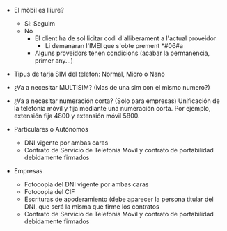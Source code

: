 
- El mòbil es lliure?
	- Si: Seguim
	- No
		- El client ha de sol·licitar codi d'alliberament a l'actual proveidor
			- Li demanaran l'IMEI que s'obte prement *#06#a
		- Alguns proveidors tenen condicions (acabar la permanència, primer any...)
- Tipus de tarja SIM del telefon: Normal, Micro o Nano
- ¿Va a necesitar MULTISIM? (Mas de una sim con el mismo numero?)
- ¿Va a necesitar numeración corta? (Solo para empresas)
	Unificación de la telefonía móvil y fija mediante una numeración corta.
	Por ejemplo, extensión fija 4800 y extensión móvil 5800.

- Particulares o Autónomos
	- DNI vigente por ambas caras 
	- Contrato de Servicio de Telefonía Móvil y contrato de portabilidad debidamente firmados
- Empresas
	- Fotocopia del DNI vigente por ambas caras 
	- Fotocopia del CIF 
	- Escrituras de apoderamiento (debe aparecer la persona titular del DNI, que será la misma que firme los contratos
	- Contrato de Servicio de Telefonía Móvil y contrato de portabilidad debidamente firmados
 

